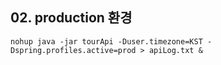 ## 02. production 환경
```shell
nohup java -jar tourApi -Duser.timezone=KST -Dspring.profiles.active=prod > apiLog.txt &
```
